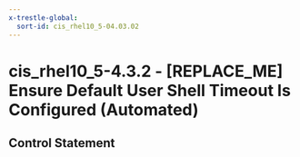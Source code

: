 ```yaml
---
x-trestle-global:
  sort-id: cis_rhel10_5-04.03.02
---
```


# cis_rhel10_5-4.3.2 - \[REPLACE_ME\] Ensure Default User Shell Timeout Is Configured (Automated)

## Control Statement
